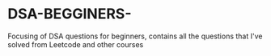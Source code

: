 # DSA-BEGGINERS-
Focusing of DSA questions for beginners, contains all the questions that I've solved from Leetcode and other courses
